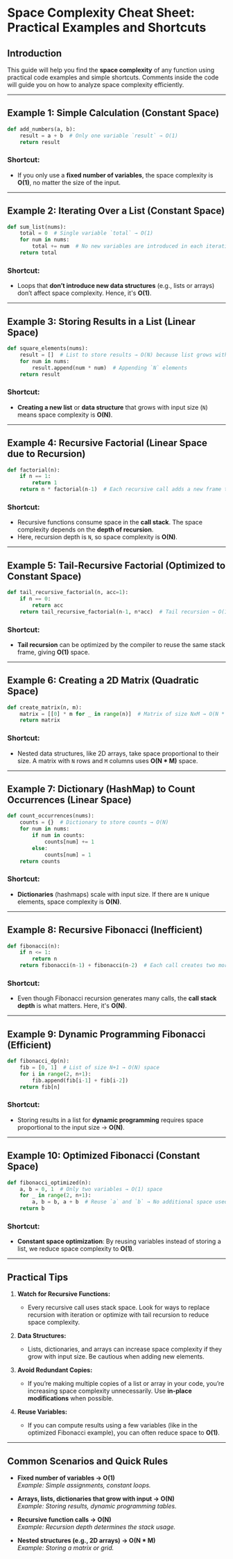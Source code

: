 
# Space Complexity Cheat Sheet: Practical Examples and Shortcuts

## Introduction

This guide will help you find the **space complexity** of any function using practical code examples and simple shortcuts. Comments inside the code will guide you on how to analyze space complexity efficiently.

---

## Example 1: Simple Calculation (Constant Space)

```python
def add_numbers(a, b):
    result = a + b  # Only one variable `result` → O(1)
    return result
```

### Shortcut:
- If you only use a **fixed number of variables**, the space complexity is **O(1)**, no matter the size of the input.

---

## Example 2: Iterating Over a List (Constant Space)

```python
def sum_list(nums):
    total = 0  # Single variable `total` → O(1)
    for num in nums:
        total += num  # No new variables are introduced in each iteration
    return total
```

### Shortcut:
- Loops that **don’t introduce new data structures** (e.g., lists or arrays) don’t affect space complexity. Hence, it's **O(1)**.

---

## Example 3: Storing Results in a List (Linear Space)

```python
def square_elements(nums):
    result = []  # List to store results → O(N) because list grows with input
    for num in nums:
        result.append(num * num)  # Appending `N` elements
    return result
```

### Shortcut:
- **Creating a new list** or **data structure** that grows with input size (`N`) means space complexity is **O(N)**.

---

## Example 4: Recursive Factorial (Linear Space due to Recursion)

```python
def factorial(n):
    if n == 1:
        return 1
    return n * factorial(n-1)  # Each recursive call adds a new frame to the stack → O(N)
```

### Shortcut:
- Recursive functions consume space in the **call stack**. The space complexity depends on the **depth of recursion**.
- Here, recursion depth is `N`, so space complexity is **O(N)**.

---

## Example 5: Tail-Recursive Factorial (Optimized to Constant Space)

```python
def tail_recursive_factorial(n, acc=1):
    if n == 0:
        return acc
    return tail_recursive_factorial(n-1, n*acc)  # Tail recursion → O(1)
```

### Shortcut:
- **Tail recursion** can be optimized by the compiler to reuse the same stack frame, giving **O(1)** space.

---

## Example 6: Creating a 2D Matrix (Quadratic Space)

```python
def create_matrix(n, m):
    matrix = [[0] * m for _ in range(n)]  # Matrix of size NxM → O(N * M)
    return matrix
```

### Shortcut:
- Nested data structures, like 2D arrays, take space proportional to their size. A matrix with `N` rows and `M` columns uses **O(N * M)** space.

---

## Example 7: Dictionary (HashMap) to Count Occurrences (Linear Space)

```python
def count_occurrences(nums):
    counts = {}  # Dictionary to store counts → O(N)
    for num in nums:
        if num in counts:
            counts[num] += 1
        else:
            counts[num] = 1
    return counts
```

### Shortcut:
- **Dictionaries** (hashmaps) scale with input size. If there are `N` unique elements, space complexity is **O(N)**.

---

## Example 8: Recursive Fibonacci (Inefficient)

```python
def fibonacci(n):
    if n <= 1:
        return n
    return fibonacci(n-1) + fibonacci(n-2)  # Each call creates two more calls → O(N) stack depth
```

### Shortcut:
- Even though Fibonacci recursion generates many calls, the **call stack depth** is what matters. Here, it's **O(N)**.

---

## Example 9: Dynamic Programming Fibonacci (Efficient)

```python
def fibonacci_dp(n):
    fib = [0, 1]  # List of size N+1 → O(N) space
    for i in range(2, n+1):
        fib.append(fib[i-1] + fib[i-2])
    return fib[n]
```

### Shortcut:
- Storing results in a list for **dynamic programming** requires space proportional to the input size → **O(N)**.

---

## Example 10: Optimized Fibonacci (Constant Space)

```python
def fibonacci_optimized(n):
    a, b = 0, 1  # Only two variables → O(1) space
    for _ in range(2, n+1):
        a, b = b, a + b  # Reuse `a` and `b` → No additional space used
    return b
```

### Shortcut:
- **Constant space optimization**: By reusing variables instead of storing a list, we reduce space complexity to **O(1)**.

---

## Practical Tips

1. **Watch for Recursive Functions:**
   - Every recursive call uses stack space. Look for ways to replace recursion with iteration or optimize with tail recursion to reduce space complexity.

2. **Data Structures:**
   - Lists, dictionaries, and arrays can increase space complexity if they grow with input size. Be cautious when adding new elements.

3. **Avoid Redundant Copies:**
   - If you’re making multiple copies of a list or array in your code, you’re increasing space complexity unnecessarily. Use **in-place modifications** when possible.

4. **Reuse Variables:**
   - If you can compute results using a few variables (like in the optimized Fibonacci example), you can often reduce space to **O(1)**.

---

## Common Scenarios and Quick Rules

- **Fixed number of variables → O(1)**  
  _Example: Simple assignments, constant loops._
  
- **Arrays, lists, dictionaries that grow with input → O(N)**  
  _Example: Storing results, dynamic programming tables._

- **Recursive function calls → O(N)**  
  _Example: Recursion depth determines the stack usage._

- **Nested structures (e.g., 2D arrays) → O(N * M)**  
  _Example: Storing a matrix or grid._

